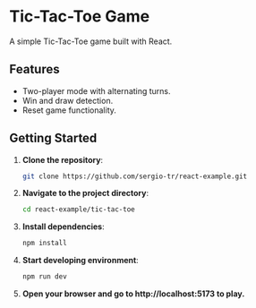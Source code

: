 # Tic-Tac-Toe Game

A simple Tic-Tac-Toe game built with React.

## Features

- Two-player mode with alternating turns.
- Win and draw detection.
- Reset game functionality.

## Getting Started

1. **Clone the repository**:
   ```bash
   git clone https://github.com/sergio-tr/react-example.git
   ```

2. **Navigate to the project directory**:
    ```bash
    cd react-example/tic-tac-toe
    ```
3. **Install dependencies**:
    ```bash
    npm install
    ```
4. **Start developing environment**:
    ```bash
    npm run dev
    ```
5. **Open your browser and go to http://localhost:5173 to play.**